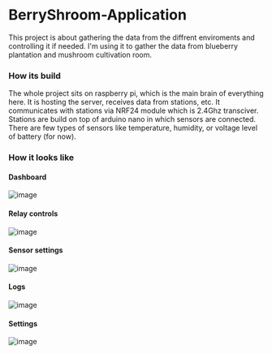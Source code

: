 # BerryShroom-Application
This project is about gathering the data from the diffrent enviroments and controlling it if needed. I'm using it to gather the data from blueberry plantation and mushroom cultivation room.

### How its build
The whole project sits on raspberry pi, which is the main brain of everything here. It is hosting the server, receives data from stations, etc. It communicates with stations via NRF24 module which is 2.4Ghz transciver. Stations are build on top of arduino nano in which sensors are connected. There are few types of sensors like temperature, humidity, or voltage level of battery (for now).


### How it looks like
#### Dashboard
![image](https://user-images.githubusercontent.com/77162184/177606929-e6978f9b-b584-4aad-98f8-5f89be15eb1e.png)
#### Relay controls
![image](https://user-images.githubusercontent.com/77162184/177607893-765a3c93-3937-419b-a357-7bafa7a02817.png)
#### Sensor settings
![image](https://user-images.githubusercontent.com/77162184/177608070-030ec8db-1244-4ab5-bef4-09ff5dadb9d3.png)
#### Logs 
![image](https://user-images.githubusercontent.com/77162184/177608163-7fb89ab5-2f84-41ca-8628-9452b2a6014c.png)
#### Settings
![image](https://user-images.githubusercontent.com/77162184/177608238-8760dcd8-f99e-449d-8923-d113ab1ea0f0.png)
